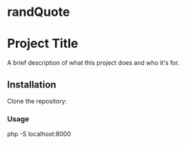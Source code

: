 # randQuote
 
# Project Title

A brief description of what this project does and who it's for.

## Installation

Clone the repository:

### Usage
php -S localhost:8000
